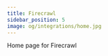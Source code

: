 ```yaml
---
title: Firecrawl
sidebar_position: 5
image: og/integrations/home.jpg
---
```


Home page for Firecrawl